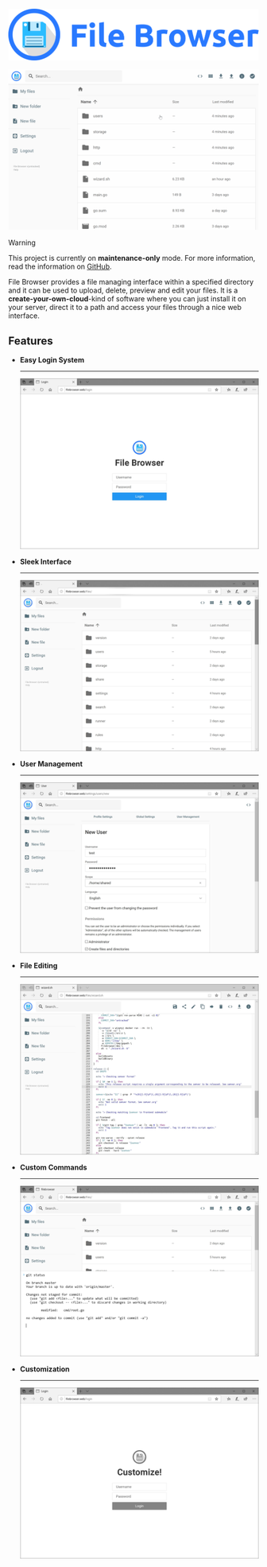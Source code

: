 <style>
.md-content .md-typeset h1 {
    display: none;
}
</style>

<p align="center">
  <img src="https://raw.githubusercontent.com/filebrowser/logo/master/banner.png" width="550"/>
</p>

![Preview](static/example.gif)

> [!WARNING]
>
> This project is currently on **maintenance-only** mode. For more information, read the information on [GitHub](https://github.com/filebrowser/filebrowser#status).

File Browser provides a file managing interface within a specified directory and it can be used to upload, delete, preview and edit your files. It is a **create-your-own-cloud**-kind of software where you can just install it on your server, direct it to a path and access your files through a nice web interface.

## Features

<div class="grid cards" markdown>

-   **Easy Login System**

    ---

    ![](./static/1.jpg)

-   **Sleek Interface**

    ---

    ![](./static/2.jpg)

-   **User Management**

    ---

    ![](./static/3.jpg)

-   **File Editing**

    ---

    ![](./static/4.jpg)

-   **Custom Commands**

    ---

    ![](./static/5.jpg)

-   **Customization**

    ---

    ![](./static/6.jpg)

</div>
